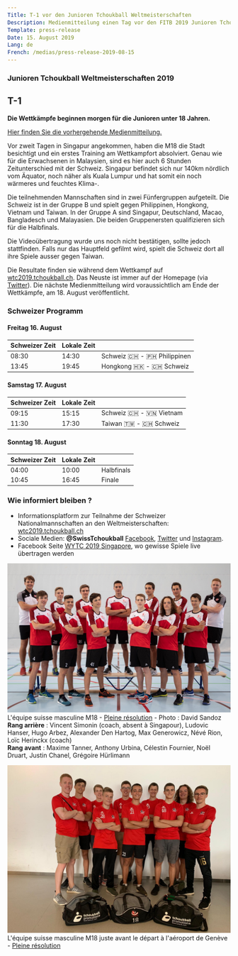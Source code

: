 ```yaml
---
Title: T-1 vor den Junioren Tchoukball Weltmeisterschaften
Description: Medienmitteilung einen Tag vor den FITB 2019 Junioren Tchoukball Weltmeisterschaften.
Template: press-release
Date: 15. August 2019
Lang: de
French: /medias/press-release-2019-08-15
---
```


### Junioren Tchoukball Weltmeisterschaften 2019
## T-1

**Die Wettkämpfe beginnen morgen für die Junioren unter 18 Jahren.**

[Hier finden Sie die vorhergehende Medienmitteilung.](/de/medias)

Vor zweit Tagen in Singapur angekommen, haben die M18 die Stadt besichtigt und ein erstes Training am Wettkampfort absolviert. Genau wie für die Erwachsenen in Malaysien, sind es hier auch 6 Stunden Zeitunterschied mit der Schweiz. Singapur befindet sich nur 140km nördlich vom Äquator, noch näher als Kuala Lumpur und hat somit ein noch wärmeres und feuchtes Klima-.

Die teilnehmenden Mannschaften sind in zwei Fünfergruppen aufgeteilt. Die Schweiz ist in der Gruppe B und spielt gegen Philippinen, Hongkong, Vietnam und Taiwan. In der Gruppe A sind Singapur, Deutschland, Macao, Bangladesch und Malayasien. Die beiden Gruppenersten qualifizieren sich für die Halbfinals.

Die Videoübertragung wurde uns noch nicht bestätigen, sollte jedoch stattfinden. Falls nur das Hauptfeld gefilmt wird, spielt die Schweiz dort all ihre Spiele ausser gegen Taiwan.

Die Resultate finden sie während dem Wettkampf auf [wtc2019.tchoukball.ch](https://wtc2019.tchoukball.ch). Das Neuste ist immer auf der Homepage (via [Twitter](https://twitter.com/SwissTchoukball)). Die nächste Medienmitteilung wird voraussichtlich am Ende der Wettkämpfe, am 18. August veröffentlicht.

### Schweizer Programm

#### Freitag 16. August

| Schweizer Zeit | Lokale Zeit |                           |
|--------------|--------------|---------------------------|
| 08:30        | 14:30       | Schweiz&nbsp;🇨🇭 - 🇵🇭&nbsp;Philippinen |
| 13:45        | 19:45       | Hongkong&nbsp;🇭🇰 - 🇨🇭&nbsp;Schweiz |


#### Samstag 17. August

| Schweizer Zeit | Lokale Zeit |                            |
|-----------------|-------------|--------------------------------|
| 09:15         | 15:15       | Schweiz&nbsp;🇨🇭 - 🇻🇳&nbsp;Vietnam |
| 11:30         | 17:30       | Taiwan&nbsp;🇹🇼 - 🇨🇭&nbsp;Schweiz |

#### Sonntag 18. August

| Schweizer Zeit | Lokale Zeit |                          |
|---------------|-------------|--------------------------------|
| 04:00         | 10:00       | Halbfinals |
| 10:45         | 16:45       | Finale |

### Wie informiert bleiben ?

- Informationsplatform zur Teilnahme der Schweizer Nationalmannschaften an den Weltmeisterschaften: [wtc2019.tchoukball.ch](https://wtc2019.tchoukball.ch)
- Sociale Medien: **@SwissTchoukball** [Facebook](https://facebook.com/SwissTchoukball), [Twitter](https://twitter.com/SwissTchoukball) und [Instagram](https://instagram.com/SwissTchoukball).
- Facebook Seite [WYTC 2019 Singapore](https://www.facebook.com/WYTC-2019-Singapore-113280396695812), wo gewisse Spiele live übertragen werden

![L'équipe suisse masculine M18](/assets/images/photos/20190629_CadreNational_M18Garcons_DSandoz_0169_web.jpg)
L'équipe suisse masculine M18 - [Pleine résolution](https://files.tchoukball.ch/medias/2019/wtc2019/Photos_equipes/20190629_EquipeSuisseM18Masculine_DSandoz_0169.jpg) - Photo : David Sandoz  
**Rang arrière** : Vincent Simonin (coach, absent à Singapour), Ludovic Hanser, Hugo Arbez, Alexander Den Hartog, Max Generowicz, Névé Rion, Loïc Herinckx (coach)  
**Rang avant** : Maxime Tanner, Anthony Urbina, Célestin Fournier, Noël Druart, Justin Chanel, Grégoire Hürlimann

![L'équipe suisse masculine M18 juste avant le départ à l'aéroport de Genève](/assets/images/photos/20190812_WYTC_M18_GeneveAeroport_web.jpg)
L'équipe suisse masculine M18 juste avant le départ à l'aéroport de Genève   - [Pleine résolution](/assets/images/photos/20190812_WYTC_M18_GeneveAeroport.jpg)
